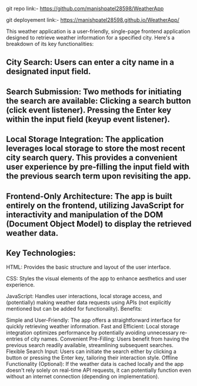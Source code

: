 git repo link:- https://github.com/manishpatel28598/WeatherApp


git deployement link:-  https://manishpatel28598.github.io/WeatherApp/


This weather application is a user-friendly, single-page frontend application designed to retrieve weather information for a specified city. Here's a breakdown of its key functionalities:

City Search: 
Users can enter a city name in a designated input field.
-------------------------------------------------------

Search Submission: 
Two methods for initiating the search are available:
Clicking a search button (click event listener).
Pressing the Enter key within the input field (keyup event listener).
-------------------------------------------------------------------

Local Storage Integration:
The application leverages local storage to store the most recent city search query. This provides a convenient user experience by pre-filling the input field with the previous search term upon revisiting the app.
--------------------------------------------------------------------------------------------------------------------------------------------------------------------------------------------------------------------
Frontend-Only Architecture: 
The app is built entirely on the frontend, utilizing JavaScript for interactivity and manipulation of the DOM (Document Object Model) to display the retrieved weather data.
----------------------------------------------------------------------------------------------------------------------------------------------------------------------------

Key Technologies:
-----------------

HTML: Provides the basic structure and layout of the user interface.

CSS: Styles the visual elements of the app to enhance aesthetics and user experience.

JavaScript: Handles user interactions, local storage access, and (potentially) making weather data requests using APIs (not explicitly mentioned but can be added for functionality).
Benefits:

Simple and User-Friendly: The app offers a straightforward interface for quickly retrieving weather information.
Fast and Efficient: Local storage integration optimizes performance by potentially avoiding unnecessary re-entries of city names.
Convenient Pre-Filling: Users benefit from having the previous search readily available, streamlining subsequent searches.
Flexible Search Input: Users can initiate the search either by clicking a button or pressing the Enter key, tailoring their interaction style.
Offline Functionality (Optional): If the weather data is cached locally and the app doesn't rely solely on real-time API requests, it can potentially function even without an internet connection (depending on implementation).

